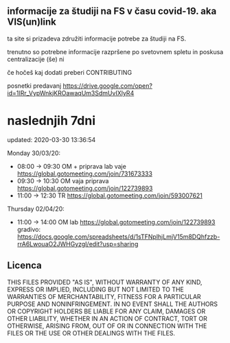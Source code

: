 ## informacije za študiji na FS v času covid-19. aka VIS(un)link
ta site si prizadeva združiti informacije potrebe za študiji na FS. 

trenutno so potrebne informacije razpršene po svetovnem spletu in poskusa centralizacije (še) ni

če hočeš kaj dodati preberi CONTRIBUTING

posnetki predavanj https://drive.google.com/open?id=1IRr_VypWnkjKROawaqUm3SdmUvIXlyR4

# naslednjih 7dni
updated: 2020-03-30 13:36:54

Monday 30/03/20:
 - 08:00 -> 09:30
	OM + priprava lab vaje https://global.gotomeeting.com/join/731673333
 - 09:30 -> 10:30
	OM vaja priprava https://global.gotomeeting.com/join/122739893
 - 11:00 -> 12:30
	TR https://global.gotomeeting.com/join/593007621

Thursday 02/04/20:
 - 11:00 -> 14:00
	OM lab https://global.gotomeeting.com/join/122739893 gradivo: https://docs.google.com/spreadsheets/d/1sTFNplhjLmjV15m8DQhfzzb-rrA6LwouaO2JWHGyzgI/edit?usp=sharing
## Licenca
THIS FILES PROVIDED "AS IS", WITHOUT WARRANTY OF ANY KIND, EXPRESS OR
IMPLIED, INCLUDING BUT NOT LIMITED TO THE WARRANTIES OF MERCHANTABILITY,
FITNESS FOR A PARTICULAR PURPOSE AND NONINFRINGEMENT. IN NO EVENT SHALL THE
AUTHORS OR COPYRIGHT HOLDERS BE LIABLE FOR ANY CLAIM, DAMAGES OR OTHER
LIABILITY, WHETHER IN AN ACTION OF CONTRACT, TORT OR OTHERWISE, ARISING FROM,
OUT OF OR IN CONNECTION WITH THE FILES OR THE USE OR OTHER DEALINGS WITH THE FILES.
